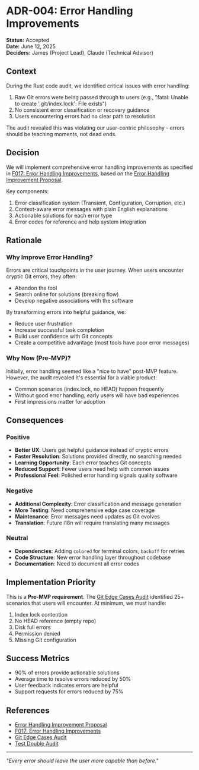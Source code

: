 # ADR-004: Error Handling Improvements

**Status:** Accepted  
**Date:** June 12, 2025  
**Deciders:** James (Project Lead), Claude (Technical Advisor)  

## Context

During the Rust code audit, we identified critical issues with error handling:
1. Raw Git errors were being passed through to users (e.g., "fatal: Unable to create '.git/index.lock': File exists")
2. No consistent error classification or recovery guidance
3. Users encountering errors had no clear path to resolution

The audit revealed this was violating our user-centric philosophy - errors should be teaching moments, not dead ends.

## Decision

We will implement comprehensive error handling improvements as specified in [F017: Error Handling Improvements](../features/F017-error-handling-improvements.md), based on the [Error Handling Improvement Proposal](../proposals/error-handling-improvement.md).

Key components:
1. Error classification system (Transient, Configuration, Corruption, etc.)
2. Context-aware error messages with plain English explanations
3. Actionable solutions for each error type
4. Error codes for reference and help system integration

## Rationale

### Why Improve Error Handling?

Errors are critical touchpoints in the user journey. When users encounter cryptic Git errors, they often:
- Abandon the tool
- Search online for solutions (breaking flow)
- Develop negative associations with the software

By transforming errors into helpful guidance, we:
- Reduce user frustration
- Increase successful task completion
- Build user confidence with Git concepts
- Create a competitive advantage (most tools have poor error messages)

### Why Now (Pre-MVP)?

Initially, error handling seemed like a "nice to have" post-MVP feature. However, the audit revealed it's essential for a viable product:
- Common scenarios (index.lock, no HEAD) happen frequently
- Without good error handling, early users will have bad experiences
- First impressions matter for adoption

## Consequences

### Positive
- **Better UX**: Users get helpful guidance instead of cryptic errors
- **Faster Resolution**: Solutions provided directly, no searching needed
- **Learning Opportunity**: Each error teaches Git concepts
- **Reduced Support**: Fewer users need help with common issues
- **Professional Feel**: Polished error handling signals quality software

### Negative
- **Additional Complexity**: Error classification and message generation
- **More Testing**: Need comprehensive edge case coverage
- **Maintenance**: Error messages need updates as Git evolves
- **Translation**: Future i18n will require translating many messages

### Neutral
- **Dependencies**: Adding `colored` for terminal colors, `backoff` for retries
- **Code Structure**: New error handling layer throughout codebase
- **Documentation**: Need to document all error codes

## Implementation Priority

This is a **Pre-MVP requirement**. The [Git Edge Cases Audit](../audits/git-edge-cases-audit.md) identified 25+ scenarios that users will encounter. At minimum, we must handle:

1. Index lock contention
2. No HEAD reference (empty repo)
3. Disk full errors
4. Permission denied
5. Missing Git configuration

## Success Metrics
- 90% of errors provide actionable solutions
- Average time to resolve errors reduced by 50%
- User feedback indicates errors are helpful
- Support requests for errors reduced by 75%

## References
- [Error Handling Improvement Proposal](../proposals/error-handling-improvement.md)
- [F017: Error Handling Improvements](../features/F017-error-handling-improvements.md)
- [Git Edge Cases Audit](../audits/git-edge-cases-audit.md)
- [Test Double Audit](../audits/test-double-audit.md)

---

*"Every error should leave the user more capable than before."*
